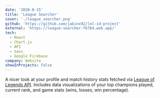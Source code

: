 ```yaml
---
date: '2020-8-15'
title: 'League Searcher'
cover: './league_searcher.png'
github: 'https://github.com/jabinx92/lol-id-project'
external: 'https://league-searcher-f6764.web.app/'
tech:
  - React
  - Chart.js
  - API
  - Sass
  - Google Firebase
company: Website
showInProjects: false
---
```


A nicer look at your profile and match history stats fetched via [League of Legends API](https://developer.riotgames.com/). Includes data visualizations of your top champions played, current rank, and game stats (wins, losses, win percentage).
